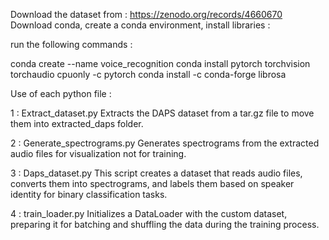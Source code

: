 Download the dataset from : https://zenodo.org/records/4660670
Download conda, create a conda environment, install libraries :

run the following commands :

conda create --name voice_recognition
conda install pytorch torchvision torchaudio cpuonly -c pytorch
conda install -c conda-forge librosa








Use of each python file :


1 : Extract_dataset.py
Extracts the DAPS dataset from a tar.gz file to move them into extracted_daps folder.

2 : Generate_spectrograms.py
Generates spectrograms from the extracted audio files for visualization not for training.

3 : Daps_dataset.py
This script creates a dataset that reads audio files, converts them into spectrograms, and labels them based on speaker identity for binary classification tasks.

4 : train_loader.py
Initializes a DataLoader with the custom dataset, preparing it for batching and shuffling the data during the training process.